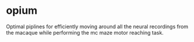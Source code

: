 # opium
Optimal piplines for efficiently moving around all the neural recordings from the macaque while performing the mc maze motor reaching task.
